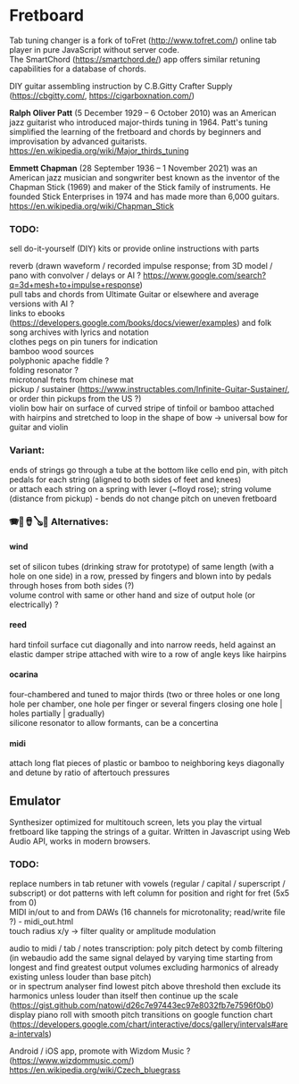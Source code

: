 # Fretboard
Tab tuning changer is a fork of toFret (http://www.tofret.com/) online tab player in pure JavaScript without server code.  
The SmartChord (https://smartchord.de/) app offers similar retuning capabilities for a database of chords.  
  
DIY guitar assembling instruction by C.B.Gitty Crafter Supply (https://cbgitty.com/, https://cigarboxnation.com/)  

**Ralph Oliver Patt** (5 December 1929 – 6 October 2010) was an American jazz guitarist who introduced major-thirds tuning in 1964. 
Patt's tuning simplified the learning of the fretboard and chords by beginners and improvisation by advanced guitarists.  
https://en.wikipedia.org/wiki/Major_thirds_tuning

**Emmett Chapman** (28 September 1936 – 1 November 2021) was an American jazz musician and songwriter best known as the inventor of the Chapman Stick (1969) and maker of the Stick family of instruments. He founded Stick Enterprises in 1974 and has made more than 6,000 guitars.  
https://en.wikipedia.org/wiki/Chapman_Stick

### TODO:
sell do-it-yourself (DIY) kits or provide online instructions with parts  
  
reverb (drawn waveform / recorded impulse response; from 3D model / pano with convolver / delays or AI ? https://www.google.com/search?q=3d+mesh+to+impulse+response)  
pull tabs and chords from Ultimate Guitar or elsewhere and average versions with AI ?  
links to ebooks (https://developers.google.com/books/docs/viewer/examples) and folk song archives with lyrics and notation  
clothes pegs on pin tuners for indication  
bamboo wood sources  
polyphonic apache fiddle ?  
folding resonator ?  
microtonal frets from chinese mat    
pickup / sustainer (https://www.instructables.com/Infinite-Guitar-Sustainer/, or order thin pickups from the US ?)  
violin bow hair on surface of curved stripe of tinfoil or bamboo attached with hairpins and stretched to loop in the shape of bow -> universal bow for guitar and violin  

### Variant:
ends of strings go through a tube at the bottom like cello end pin, with pitch pedals for each string (aligned to both sides of feet and knees)  
or attach each string on a spring with lever (~floyd rose); string volume (distance from pickup) - bends do not change pitch on uneven fretboard  

### 🪗🎻🪘🪕🎍 Alternatives:
#### wind
set of silicon tubes (drinking straw for prototype) of same length (with a hole on one side) in a row, pressed by fingers and blown into by pedals through hoses from both sides (?)  
volume control with same or other hand and size of output hole (or electrically) ?  
  
#### reed
hard tinfoil surface cut diagonally and into narrow reeds, held against an elastic damper stripe attached with wire to a row of angle keys like hairpins  
  
#### ocarina
four-chambered and tuned to major thirds (two or three holes or one long hole per chamber, one hole per finger or several fingers closing one hole | holes partially | gradually)  
silicone resonator to allow formants, can be a concertina  
  
#### midi
attach long flat pieces of plastic or bamboo to neighboring keys diagonally and detune by ratio of aftertouch pressures  

## Emulator
Synthesizer optimized for multitouch screen, lets you play the virtual fretboard like tapping the strings of a guitar.
Written in Javascript using Web Audio API, works in modern browsers.

### TODO:
replace numbers in tab retuner with vowels (regular / capital / superscript / subscript) or dot patterns with left column for position and right for fret (5x5 from 0)  
MIDI in/out to and from DAWs (16 channels for microtonality; read/write file ?) - midi_out.html  
touch radius x/y -> filter quality or amplitude modulation  
  
audio to midi / tab / notes transcription: poly pitch detect by comb filtering (in webaudio add the same signal delayed by varying time starting from longest and find greatest output volumes excluding harmonics of already existing unless louder than base pitch)  
or in spectrum analyser find lowest pitch above threshold then exclude its harmonics unless louder than itself then continue up the scale  
(https://gist.github.com/natowi/d26c7e97443ec97e8032fb7e7596f0b0)  
display piano roll with smooth pitch transitions on google function chart (https://developers.google.com/chart/interactive/docs/gallery/intervals#area-intervals)  
  
Android / iOS app, promote with Wizdom Music ? (https://www.wizdommusic.com/)  
https://en.wikipedia.org/wiki/Czech_bluegrass  
  